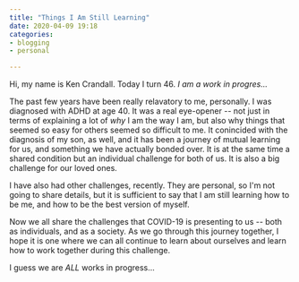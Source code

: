 ```yaml
---
title: "Things I Am Still Learning"
date: 2020-04-09 19:18
categories:
- blogging
- personal

---
```

Hi, my name is Ken Crandall.  Today I turn 46.  _I am a work in progres..._

The past few years have been really relavatory to me, personally.  I was diagnosed with ADHD at age 40.  It was a real eye-opener -- not just in terms of explaining a lot of _why_ I am the way I am, but also why things that seemed so easy for others seemed so difficult to me.  It conincided with the diagnosis of my son, as well, and it has been a journey of mutual learning for us, and something we have actually bonded over.  It is at the same time a shared condition but an individual challenge for both of us.  It is also a big challenge for our loved ones.  

I have also had other challenges, recently.  They are personal, so I'm not going to share details, but it is sufficient to say that I am still learning how to be me, and how to be the best version of myself.

Now we all share the challenges that COVID-19 is presenting to us -- both as individuals, and as a society.  As we go through this journey together, I hope it is one where we can all continue to learn about ourselves and learn how to work together during this challenge.

I guess we are _ALL_ works in progress...